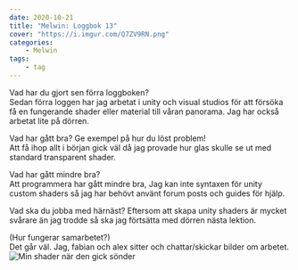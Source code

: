 ```yaml
---
date: 2020-10-21
title: "Melwin: Loggbok 13"
cover: "https://i.imgur.com/Q7ZV9RN.png"
categories: 
    - Melwin
tags:
    - tag
---
```


Vad har du gjort sen förra loggboken?  
Sedan förra loggen har jag arbetat i  unity och visual studios för att försöka få en fungerande shader eller material till våran panorama.
Jag har också arbetat lite på dörren.

Vad har gått bra? Ge exempel på hur du löst problem!  
Att få ihop allt i början gick väl då jag provade hur glas skulle se ut med standard transparent shader.

Vad har gått mindre bra?   
Att programmera har gått mindre bra, Jag kan inte syntaxen för unity custom shaders så jag har behövt använt forum posts och guides för hjälp.

Vad ska du jobba med härnäst? 
Eftersom att skapa unity shaders är mycket svårare än jag trodde så ska jag förtsätta med dörren nästa lektion.

(Hur fungerar samarbetet?)  
Det går väl. Jag, fabian och alex sitter och chattar/skickar bilder om arbetet. 
![Min shader när den gick sönder](https://cdn.discordapp.com/attachments/482137548681117717/768392262701940756/unknown.png)
